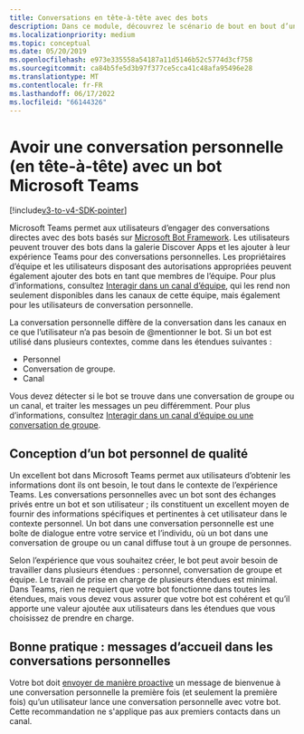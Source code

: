 ```yaml
---
title: Conversations en tête-à-tête avec des bots
description: Dans ce module, découvrez le scénario de bout en bout d’une conversation en face à face avec un bot dans Microsoft Teams
ms.localizationpriority: medium
ms.topic: conceptual
ms.date: 05/20/2019
ms.openlocfilehash: e973e335558a54187a11d5146b52c5774d3cf758
ms.sourcegitcommit: ca84b5fe5d3b97f377ce5cca41c48afa95496e28
ms.translationtype: MT
ms.contentlocale: fr-FR
ms.lasthandoff: 06/17/2022
ms.locfileid: "66144326"
---
```

# <a name="have-a-personal-one-on-one-conversation-with-a-microsoft-teams-bot"></a>Avoir une conversation personnelle (en tête-à-tête) avec un bot Microsoft Teams

[!include[v3-to-v4-SDK-pointer](~/includes/v3-to-v4-pointer-bots.md)]

Microsoft Teams permet aux utilisateurs d’engager des conversations directes avec des bots basés sur [Microsoft Bot Framework](/azure/bot-service/?view=azure-bot-service-3.0&preserve-view=true). Les utilisateurs peuvent trouver des bots dans la galerie Discover Apps et les ajouter à leur expérience Teams pour des conversations personnelles. Les propriétaires d’équipe et les utilisateurs disposant des autorisations appropriées peuvent également ajouter des bots en tant que membres de l’équipe. Pour plus d’informations, consultez [Interagir dans un canal d’équipe](~/resources/bot-v3/bot-conversations/bots-conv-channel.md), qui les rend non seulement disponibles dans les canaux de cette équipe, mais également pour les utilisateurs de conversation personnelle.

La conversation personnelle diffère de la conversation dans les canaux en ce que l’utilisateur n’a pas besoin de @mentionner le bot. Si un bot est utilisé dans plusieurs contextes, comme dans les étendues suivantes :
* Personnel
* Conversation de groupe.
* Canal

Vous devez détecter si le bot se trouve dans une conversation de groupe ou un canal, et traiter les messages un peu différemment. Pour plus d’informations, consultez [Interagir dans un canal d’équipe ou une conversation de groupe](~/resources/bot-v3/bot-conversations/bots-conv-proactive.md).

## <a name="designing-a-great-personal-bot"></a>Conception d’un bot personnel de qualité

Un excellent bot dans Microsoft Teams permet aux utilisateurs d’obtenir les informations dont ils ont besoin, le tout dans le contexte de l’expérience Teams. Les conversations personnelles avec un bot sont des échanges privés entre un bot et son utilisateur ; ils constituent un excellent moyen de fournir des informations spécifiques et pertinentes à cet utilisateur dans le contexte personnel. Un bot dans une conversation personnelle est une boîte de dialogue entre votre service et l’individu, où un bot dans une conversation de groupe ou un canal diffuse tout à un groupe de personnes.

Selon l’expérience que vous souhaitez créer, le bot peut avoir besoin de travailler dans plusieurs étendues : personnel, conversation de groupe et équipe. Le travail de prise en charge de plusieurs étendues est minimal. Dans Teams, rien ne requiert que votre bot fonctionne dans toutes les étendues, mais vous devez vous assurer que votre bot est cohérent et qu’il apporte une valeur ajoutée aux utilisateurs dans les étendues que vous choisissez de prendre en charge.

## <a name="best-practice-welcome-messages-in-personal-conversations"></a>Bonne pratique : messages d’accueil dans les conversations personnelles

Votre bot doit [envoyer de manière proactive](~/resources/bot-v3/bot-conversations/bots-conv-proactive.md) un message de bienvenue à une conversation personnelle la première fois (et seulement la première fois) qu’un utilisateur lance une conversation personnelle avec votre bot. Cette recommandation ne s'applique pas aux premiers contacts dans un canal.
